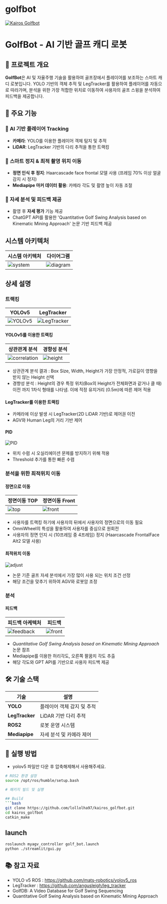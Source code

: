 # golfbot
[![Kairos Golfbot](http://img.youtube.com/vi/Ou8qCmr9eWY/0.jpg)](https://www.youtube.com/watch?v=Ou8qCmr9eWY&list=PLX4MtaacavIiuLv5J_uSyMYdoqZit-67E&index=2)
# GolfBot - AI 기반 골프 캐디 로봇

## 📌 프로젝트 개요
**GolfBot**은 AI 및 자율주행 기술을 활용하여 골프장에서 플레이어를 보조하는 스마트 캐디 로봇입니다. YOLO 기반의 객체 추적 및 LegTracker를 활용하여 플레이어를 자동으로 따라가며, 분석을 위한 가장 적합한 위치로 이동하여 사용자의 골프 스윙을 분석하여 피드백을 제공합니다.

## 🚀 주요 기능
### 🔹 **AI 기반 플레이어 Tracking**
- **카메라**: YOLO를 이용한 플레이어 객체 탐지 및 추적
- **LiDAR**: LegTracker 기반의 다리 추적을 통한 트랙킹

### 🔹 **스마트 정지 & 최적 촬영 위치 이동**
- **정면 인식 후 정지**: Haarcascade face frontal 모델 사용 (프레임 70% 이상 얼굴 감지 시 정지)
- **Mediapipe 마커 데이터 활용**: 카메라 각도 및 촬영 높이 자동 조절

### 🔹 **자세 분석 및 피드백 제공**
- 촬영 후 **자세 평가** 기능 제공
- ChatGPT API를 활용한 'Quantitative Golf Swing Analysis based on Kinematic Mining Approach' 논문 기반 피드백 제공 

## 시스템 아키텍처
|시스템 아키텍처| 다이어그램 |
|--------|------------|
| ![system](./git_images/system_arc.png) | ![diagram](./git_images/diagram.png) |

## 상세 설명
### 트랙킹
| YOLOv5 | LegTracker |
|--------|------------|
| ![YOLOv5](./git_images/yolo.png) | ![LegTracker](./git_images/leg_tracker.png) |


#### YOLOv5를 이용한 트랙킹

| 상관관계 분석 | 경향성 분석 |
|--------------|------------|
| ![correlation](./git_images/yolo_analysis.png) | ![height](./git_images/yolo_and_box.png) |


- 상관관계 분석 결과 : Box Size, Width, Height가 가장 안정적, 가로길이 영향을 받지 않는 Height 선택
- 경향성 분석 : Height의 경우 특정 위치(Box의 Height가 전체화면과 같거나 클 때) 이전 까지 1차식 형태를 나타냄. 이에 적정 유지거리 (0.5m)에 따른 제어 적용

#### LegTracker를 이용한 트랙킹
- 카메라에 이상 발생 시 LegTracker(2D LiDAR 기반)로 제어권 이전
- AGV와 Human Leg의 거리 기반 제어

#### PID
![PID](./git_images/pid.png)
- 위치 수렴 시 오실리에이션 문제를 방지하기 위해 적용
- Threshold 추가를 통한 빠른 수렴

### 분석을 위한 최적위치 이동
#### 정면으로 이동
| 정면이동 TOP | 정면이동 Front |
|--------------|------------|
| ![top](./git_images/gazebo.png) | ![front](./git_images/frontal_face.png) |
- 사용자를 트랙킹 하기에 사용자의 뒤에서 사용자의 정면으로의 이동 필요
- OmniWheel의 특성을 활용하여 사용자를 중심으로 원회전
- 사용자의 정면 인지 시 (10프레임 중 4프레임) 정지 (Haarcascade FrontalFace Alt2 모델 사용)

#### 최적위치 이동
![adjust](./git_images/adjust.png) 
- 논문 기준 골프 자세 분석에서 가장 많이 사용 되는 위치 조건 선정
- 해당 조건을 맞추기 위하여 AGV와 로봇암 조정 

### 분석
#### 피드백
| 피드백 아케텍처 | 피드백 |
|--------------|------------|
| ![feedback](./git_images/feedback.png) | ![front](./git_images/text.png) |
- _Quantitative Golf Swing Analysis based on Kinematic Mining Approach_ 논문 참조
- Mediapipe를 이용한 허리각도, 오른쪽 팔꿈치 각도 추출
- 해당 각도와 GPT API를 기반으로 사용자 피드백 제공 

## 🛠 기술 스택
| 기술 | 설명 |
|------|------|
| **YOLO** | 플레이어 객체 감지 및 추적 |
| **LegTracker** | LiDAR 기반 다리 추적 |
| **ROS2** | 로봇 운영 시스템 |
| **Mediapipe** | 자세 분석 및 카메라 제어 |

## 📌 실행 방법

- yolov5 파일만 다운 후 압축해제해서 사용해주세요.

```bash
# ROS2 환경 설정
source /opt/ros/humble/setup.bash

# 패키지 빌드 및 실행

## Build
```bash
git clone https://github.com/lollolha97/kairos_golfbot.git
cd kairos_golfbot
catkin_make
```

## launch
```bash
roslaunch myagv_controller golf_bot.launch
python ./streamlit/gui.py
```

## 📚 참고 자료
- YOLO v5 ROS : https://github.com/mats-robotics/yolov5_ros
- LegTracker : https://github.com/angusleigh/leg_tracker
- GolfDB: A Video Database for Golf Swing Sequencing
- Quantitative Golf Swing Analysis based on Kinematic Mining Approach 

